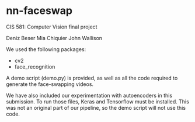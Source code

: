# nn-faceswap
CIS 581: Computer Vision final project

Deniz Beser
Mia Chiquier
John Wallison

We used the following packages:
- cv2
- face_recognition

A demo script (demo.py) is provided, as well as all the code required to generate the face-swapping videos.

We have also included our experimentation with autoencoders in this submission. To run those files, Keras and Tensorflow must be installed. This was not an original part of our pipeline, so the demo script will not use this code.
